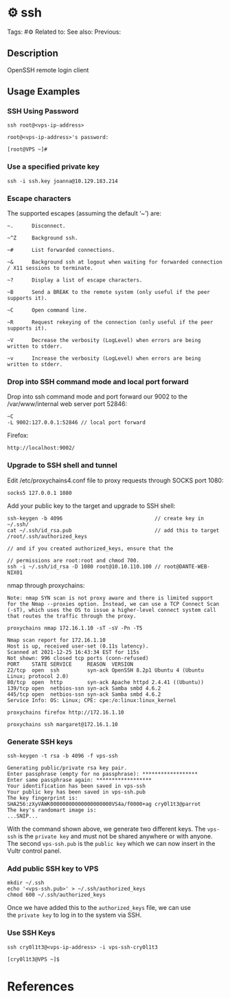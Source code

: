 # ⚙️ ssh

Tags: #⚙️ 
Related to: 
See also: 
Previous: 


## Description

OpenSSH remote login client

## Usage Examples

### SSH Using Password

	ssh root@<vps-ip-address>

```shell-session
root@<vps-ip-address>'s password: 

[root@VPS ~]# 
```

### Use a specified private key

	ssh -i ssh.key joanna@10.129.183.214

### Escape characters

The supported escapes (assuming the default ‘~’) are:

```
~.      Disconnect.

~^Z     Background ssh.

~#      List forwarded connections.

~&      Background ssh at logout when waiting for forwarded connection / X11 sessions to terminate.

~?      Display a list of escape characters.

~B      Send a BREAK to the remote system (only useful if the peer supports it).

~C      Open command line.

~R      Request rekeying of the connection (only useful if the peer supports it).

~V      Decrease the verbosity (LogLevel) when errors are being written to stderr.

~v      Increase the verbosity (LogLevel) when errors are being written to stderr.
```

### Drop into SSH command mode and local port forward

Drop into ssh command mode and port forward our 9002 to the /var/www/internal web server port 52846:

	~C
	-L 9002:127.0.0.1:52846	// local port forward

Firefox:

	http://localhost:9002/

### Upgrade to SSH shell and tunnel

Edit /etc/proxychains4.conf file to proxy requests through SOCKS port 1080:

	socks5 127.0.0.1 1080

Add your public key to the target and upgrade to SSH shell:

	ssh-keygen -b 4096								// create key in ~/.ssh/
	cat ~/.ssh/id_rsa.pub							// add this to target /root/.ssh/authorized_keys
																								// and if you created authorized_keys, ensure that the
																								// permissions are root:root and chmod 700.
	ssh -i ~/.ssh/id_rsa -D 1080 root@10.10.110.100	// root@DANTE-WEB-NIX01

nmap through proxychains:

```
Note: nmap SYN scan is not proxy aware and there is limited support for the Nmap --proxies option. Instead, we can use a TCP Connect Scan (-sT), which uses the OS to issue a higher-level connect system call that routes the traffic through the proxy.
```

	proxychains nmap 172.16.1.10 -sT -sV -Pn -T5

```
Nmap scan report for 172.16.1.10
Host is up, received user-set (0.11s latency).
Scanned at 2021-12-25 16:43:34 EST for 115s
Not shown: 996 closed tcp ports (conn-refused)
PORT    STATE SERVICE     REASON  VERSION
22/tcp  open  ssh         syn-ack OpenSSH 8.2p1 Ubuntu 4 (Ubuntu Linux; protocol 2.0)
80/tcp  open  http        syn-ack Apache httpd 2.4.41 ((Ubuntu))
139/tcp open  netbios-ssn syn-ack Samba smbd 4.6.2
445/tcp open  netbios-ssn syn-ack Samba smbd 4.6.2
Service Info: OS: Linux; CPE: cpe:/o:linux:linux_kernel
```

	proxychains firefox http://172.16.1.10

	proxychains ssh margaret@172.16.1.10
	

### Generate SSH keys

	ssh-keygen -t rsa -b 4096 -f vps-ssh

```shell-session
Generating public/private rsa key pair.
Enter passphrase (empty for no passphrase): ******************
Enter same passphrase again: ******************
Your identification has been saved in vps-ssh
Your public key has been saved in vps-ssh.pub
The key fingerprint is:
SHA256:zXyVAWK00000000000000000000VS4a/f0000+ag cry0l1t3@parrot
The key's randomart image is:
...SNIP...
```

With the command shown above, we generate two different keys. The `vps-ssh` is the `private key` and must not be shared anywhere or with anyone. The second `vps-ssh.pub` is the `public key` which we can now insert in the Vultr control panel.

### Add public SSH key to VPS

	mkdir ~/.ssh
	echo '<vps-ssh.pub>' > ~/.ssh/authorized_keys
	chmod 600 ~/.ssh/authorized_keys

Once we have added this to the `authorized_keys` file, we can use the `private key` to log in to the system via SSH.

### Use SSH Keys

	ssh cry0l1t3@<vps-ip-address> -i vps-ssh-cry0l1t3

```shell-session
[cry0l1t3@VPS ~]$
```

# References